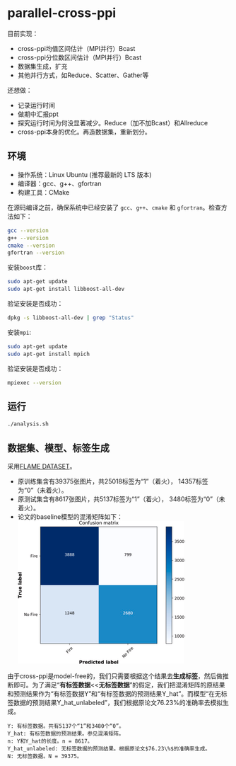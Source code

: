 # parallel-cross-ppi

目前实现：

- cross-ppi均值区间估计（MPI并行）Bcast
- cross-ppi分位数区间估计（MPI并行）Bcast
- 数据集生成，扩充
- 其他并行方式，如Reduce、Scatter、Gather等

还想做：

- 记录运行时间
- 做期中汇报ppt
- 探究运行时间为何没显著减少。Reduce（加不加Bcast）和Allreduce
- cross-ppi本身的优化。再造数据集，重新划分。

## 环境

- 操作系统：Linux Ubuntu (推荐最新的 LTS 版本)
- 编译器：gcc、g++、gfortran
- 构建工具：CMake

在源码编译之前，确保系统中已经安装了 `gcc`、`g++`、`cmake` 和 `gfortran`。检查方法如下：

```bash
gcc --version
g++ --version
cmake --version
gfortran --version
```

安装`boost`库：
```bash
sudo apt-get update
sudo apt-get install libboost-all-dev
```
验证安装是否成功：
```bash
dpkg -s libboost-all-dev | grep "Status"
```

安装`mpi`:
```bash
sudo apt-get update
sudo apt-get install mpich
```
验证安装是否成功：
```bash
mpiexec --version
```

## 运行

```bash
./analysis.sh
```

## 数据集、模型、标签生成

采用[FLAME DATASET](https://www.sciencedirect.com/science/article/pii/S1389128621001201#fig3)。
- 原训练集含有39375张图片，共25018标签为“1”（着火）， 14357标签为“0”（未着火）。
- 原测试集含有8617张图片，共5137标签为“1”（着火）， 3480标签为“0”（未着火）。
- 论文的baseline模型的混淆矩阵如下：
![alt text](image.png)

由于cross-ppi是model-free的，我们只需要根据这个结果去**生成标签**，然后做推断即可。为了满足“**有标签数据**<<**无标签数据**”的假定，我们把混淆矩阵的原结果和预测结果作为“有标签数据Y”和“有标签数据的预测结果Y_hat”。而模型“在无标签数据的预测结果Y_hat_unlabeled”，我们根据原论文$76.23\%$的准确率去模拟生成。
```
Y: 有标签数据。共有5137个“1”和3480个“0”。
Y_hat: 有标签数据的预测结果。参见混淆矩阵。
n: Y和Y_hat的长度。n = 8617。
Y_hat_unlabeled: 无标签数据的预测结果。根据原论文$76.23\%$的准确率生成。
N: 无标签数据。N = 39375。
```